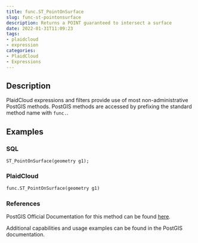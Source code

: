```yaml
---
title: func.ST_PointOnSurface
slug: func-st-pointonsurface
description: Returns a POINT guaranteed to intersect a surface
date: 2022-01-31T11:09:23
tags:
- plaidcloud
- expression
categories:
- PlaidCloud
- Expressions
---
```



## Description


PlaidCloud expressions and filters provide use of most non-administrative PostGIS methods. PostGIS methods are accessed by prefixing the standard method name with `func.`.



## Examples


### SQL



```
ST_PointOnSurface(geometry g1);
```


### PlaidCloud



```python
func.ST_PointOnSurface(geometry g1)
```


### References


PostGIS Official Documentation for this method can be found [here](https://postgis.net/docs/manual-3.1/ST_PointOnSurface.html).



Additional capabilities and usage examples can be found in the PostGIS documentation.

